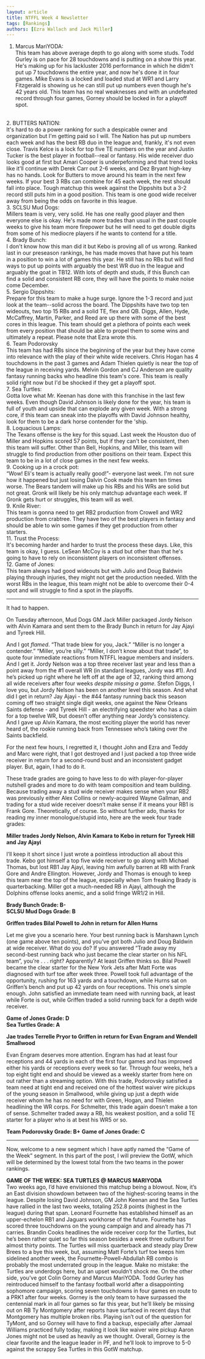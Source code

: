 ```yaml
---
layout: article
title: NTFFL Week 4 Newsletter
tags: [Rankings]
authors: [Ezra Wallach and Jack Miller]
---
```


1. Marcus MariYODA:<br>
This team has above average depth to go along with some studs. Todd Gurley is on pace for 28 touchdowns and is putting on a show this year. He's making up for his lackluster 2016 performance in which he didm't put up 7 touchdowns the entire year, and now he's done it in four games. Mike Evans is a locked and loaded stud at WR1 and Larry Fitzgerald is showing us he can still put up numbers even though he's 42 years old. This team has no real weaknesses and with an undefeated record through four games, Gorney should be locked in for a playoff spot.
<br>
2. BUTTERS NATION:<br>
It's hard to do a power ranking for such a despicable owner and organization but I'm getting paid so I will. The Nation has put up numbers each week and has the best RB duo in the league and, frankly, it's not even close. Travis Kelce is a lock for top five TE numbers on the year and Justin Tucker is the best player in football--real or fantasy. His wide receiver duo looks good at first but Amari Cooper is underpeforming and that trend looks like it'll continue with Derek Carr out 2-6 weeks, and Dez Bryant high-key has no hands. Look for Butters to move around his team in the next few weeks. If your best 3 RBs can combine for 45 each week, the rest should fall into place. Tough matchup this week against the Dippshits but a 3-2 record still puts him in a good position. This team is one good wide receiver away from being the odds on favorite in this league.
<br>
3. SCLSU Mud Dogs:<br>
Millers team is very, very solid. He has one really good player and then everyone else is okay. He's made more trades than usual in the past couple weeks to give his team more firepower but he will need to get double digits from some of his mediocre players if he wants to contend for a title.
<br>
4. Brady Bunch:<br>
I don't know how this man did it but Kebo is proving all of us wrong. Ranked last in our preseason rankings, he has made moves that have put his team in a position to win a lot of games this year. He still has no RBs but will find ways to put up points with arguably the best WR duo in the league and arguably the goat in TB12. With lots of depth and studs, if this Bunch can find a solid and consistent RB core, they will have the points to make noise come December.
<br>
5. Sergio Dippshits:<br>
Prepare for this team to make a huge surge. Ignore the 1-3 record and just look at the team--solid across the board. The Dippshits have two top ten wideouts, two top 15 RBs and a solid TE, flex and QB. Diggs, Allen, Hyde, McCaffrey, Martin, Parker, and Reed are up there with some of the best cores in this league. This team should get a plethora of points each week from every position that should be able to propel them to some wins and ultimately a repeat. Please note that Ezra wrote this.
<br>
6. Team Podorovsky<br>
This team has had RBs since the beginning of the year but they have come into relevance with the play of their white wide receivers. Chris Hogan has 4 touchdowns in the past 3 games and Adam Thielen quietly is near the top of the league in receiving yards. Melvin Gordon and CJ Anderson are quality fantasy running backs who headline this team's core. This team is really solid right now but I'd be shocked if they get a playoff spot.
<br>
7. Sea Turtles:<br>
Gotta love what Mr. Keenan has done with this franchise in the last few weeks. Even though David Johnson is likely done for the year, his team is full of youth and upside that can explode any given week. With a strong core, if this team can sneak into the playoffs with David Johnson healthy, look for them to be a dark horse contender for the 'ship.
<br>
8. Loquacious Lamps:<br>
The Texans offense is the key for this squad. Last week the Houston duo of Miller and Hopkins scored 57 points, but if they can't be consistent, then this team will suffer. Other than Bell, Hopkins, and Miller, this team will struggle to find production from other positions on their team. Expect this team to be in a lot of close games in the next few weeks.
<br>
9. Cooking up in a crock pot:<br>
“Wow! Eli's team is actually really good!”- everyone last week. I'm not sure how it happened but just losing Dalvin Cook made this team ten times worse. The Bears tandem will make up his RBs and his WRs are solid but not great. Gronk will likely be his only matchup advantage each week. If Gronk gets hurt or struggles, this team will as well.
<br>
9. Knile River:<br>
This team is gonna need to get RB2 production from Crowell and WR2 production from crabtree. They have two of the best players in fantasy and should be able to win some games if they get production from other starters.
<br>
11. Trust the Process:<br>
It's becoming harder and harder to trust the process these days. Like, this team is okay, I guess. LeSean McCoy is a stud but other than that he's going to have to rely on inconsistent players on inconsistent offenses.
<br>
12. Game of Jones:<br>
This team always had good wideouts but with Julio and Doug Baldwin playing through injuries, they might not get the production needed. With the worst RBs in the league, this team might not be able to overcome their 0-4 spot and will struggle to find a spot in the playoffs.

---

It had to happen.

On Tuesday afternoon, Mud Dogs GM Jack Miller packaged Jordy Nelson with Alvin Kamara and sent them to the Brady Bunch in return for Jay Ajayi and Tyreek Hill.

And I got *flamed*. “That trade blew for you, Jack.” “Miller is no longer a contender.” “Miller, you’re silly.” “Miller, I don’t know about that trade”, to quote four immediate reactions from NTFFL league members and insiders. And I get it. Jordy Nelson was a top three receiver last year and less than a point away from the #1 overall WR (in standard leagues, Jordy was #1). And he’s picked up right where he left off at the age of 32, ranking third among all wide receivers after four weeks *despite missing a game.* Stefon Diggs, I love you, but Jordy Nelson has been on another level this season. And what did I get in return? Jay Ajayi - the #44 fantasy running back this season coming off two straight single digit weeks, one against the New Orleans Saints defense - and Tyreek Hill - an electrifying speedster who has a claim for a top twelve WR, but doesn’t offer anything near Jordy’s consistency. And I gave up Alvin Kamara, the most exciting player the world has never heard of, the rookie running back from Tennessee who’s taking over the Saints backfield.

For the next few hours, I regretted it, I thought John and Ezra and Teddy and Marc were right, that I got destroyed and I just packed a top three wide receiver in return for a second-round bust and an inconsistent gadget player. But, again, I had to do it.

These trade grades are going to have less to do with player-for-player nutshell grades and more to do with team composition and team building. Because trading away a stud wide receiver makes sense when your RB2 was previously either Alex Collins or newly-acquired Wayne Gallman, and trading for a stud wide receiver doesn’t make sense if it means your RB1 is Frank Gore. Theoretically, of course. So without further ado, thanks for reading my inner monologue/stupid into, here are the week four trade grades:

**Miller trades Jordy Nelson, Alvin Kamara to Kebo in return for Tyreek Hill and Jay Ajayi**

I’ll keep it short since I just wrote a pointless introduction all about this trade. Kebo got himself a top five wide receiver to go along with Michael Thomas, but lost RB1 Jay Ajayi, leaving him awfully barren at RB with Frank Gore and Andre Ellington. However, Jordy and Thomas is enough to keep this team near the top of the league, especially when Tom freaking Brady is quarterbacking. Miller got a much-needed RB in Ajayi, although the Dolphins offense looks anemic, and a solid fringe WR1/2 in Hill.

**Brady Bunch Grade: B-**<br>
**SCLSU Mud Dogs Grade: B**

**Griffen trades Bilal Powell to John in return for Allen Hurns**

Let me give you a scenario here. Your best running back is Marshawn Lynch (one game above ten points), and you’ve got both Julio and Doug Baldwin at wide receiver. What do you do? If you answered “Trade away my second-best running back who just became the clear starter on his NFL team”, you’re . . . right? Apparently? At least Griffen thinks so. Bilal Powell became the clear starter for the New York Jets after Matt Forte was diagnosed with turf toe after week three. Powell took full advantage of the opportunity, rushing for 163 yards and a touchdown, while Hurns sat on Griffen’s bench and put up 42 yards on four receptions. This one’s simple enough. John satisfied an immediate team need with running back, at least while Forte is out, while Griffen traded a solid running back for a depth wide receiver.

**Game of Jones Grade: D**<br>
**Sea Turtles Grade: A**<br>

**Jae trades Terrelle Pryor to Griffen in return for Evan Engram and Wendell Smallwood**

Evan Engram deserves more attention. Engram has had at least four receptions and 44 yards in each of the first four games and has improved either his yards or receptions every week so far. Through four weeks, he’s a top eight tight end and should be viewed as a weekly starter from here on out rather than a streaming option. With this trade, Podorovsky satisfied a team need at tight end and received one of the hottest waiver wire pickups of the young season in Smallwood, while giving up just a depth wide receiver whom he has no need for with Green, Hogan, and Thielen headlining the WR corps. For Schmelter, this trade again doesn’t make a ton of sense. Schmelter traded away a RB, his weakest position, and a solid TE starter for a player who is at best his WR5 or so.

**Team Podorovsky Grade: B+**
**Game of Jones Grade: C**

---

Now, welcome to a new segment which I have aptly named the “Game of the Week” segment. In this part of the post, I will preview the GotW, which will be determined by the lowest total from the two teams in the power rankings.

**GAME OF THE WEEK: SEA TURTLES @ MARCUS MARIYODA**<br>
Two weeks ago, I’d have envisioned this matchup being a blowout. Now, it’s an East division showdown between two of the highest-scoring teams in the league. Despite losing David Johnson, GM John Keenan and the Sea Turtles have rallied in the last two weeks, totaling 252.8 points (highest in the league) during that span. Leonard Fournette has established himself as an upper-echelon RB1 and Jaguars workhorse of the future. Fournette has scored three touchdowns on the young campaign and and already has 71 carries. Brandin Cooks headlines the wide receiver corp for the Turtles, but he’s been rather quiet so far this season besides a week three outburst for almost thirty points. The Turtles will miss quarterback and steady play Drew Brees to a bye this week, but, assuming Matt Forte’s turf toe keeps him sidelined another week, the Fournette-Powell-Abdullah RB combo is probably the most underrated group in the league. Make no mistake: the Turtles are underdogs here, but an upset wouldn’t shock me. On the other side, you’ve got Colin Gorney and Marcus MariYODA. Todd Gurley has reintroduced himself to the fantasy football world after a disappointing sophomore campaign, scoring seven touchdowns in four games en route to a PRK1 after four weeks. Gorney is the only team to have surpassed the centennial mark in all four games so far this year, but he’ll likely be missing out on RB Ty Montgomery after reports have surfaced in recent days that Montgomery has multiple broken ribs. Playing isn’t out of the question for TyMont, and so Gorney will have to find a backup, especially after Jamaal Williams practiced fully today, making it look like waiver wire pickup Aaron Jones might not be used as heavily as we thought. Overall, Gorney is the clear favorite and the league leader in PF, and he’ll look to improve to 5-0 against the scrappy Sea Turtles in this GotW matchup.

